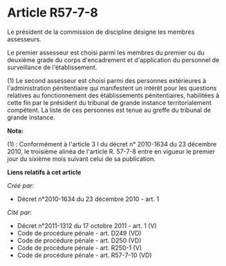 # Article R57-7-8

Le président de la commission de discipline désigne les membres assesseurs. 

Le premier assesseur est choisi parmi les membres du premier ou du deuxième grade du corps d'encadrement et d'application du
personnel de surveillance de l'établissement. 

(1) Le second assesseur est choisi parmi des personnes extérieures à l'administration pénitentiaire qui manifestent un
intérêt pour les questions relatives au fonctionnement des établissements pénitentiaires, habilitées à cette fin par le
président du tribunal de grande instance territorialement compétent. La liste de ces personnes est tenue au greffe du
tribunal de grande instance.

**Nota:**

(1) : Conformément à l'article 3 I du décret n° 2010-1634 du 23 décembre 2010, le troisième alinéa de l'article R. 57-7-8
entre en vigueur le premier jour du sixième mois suivant celui de sa publication.

**Liens relatifs à cet article**

_Créé par_:

  - Décret n°2010-1634 du 23 décembre 2010 - art. 1

_Cité par_:

  - Décret n°2011-1312 du 17 octobre 2011 - art. 1 (V)
  - Code de procédure pénale - art. D249 (VD)
  - Code de procédure pénale - art. D250 (VD)
  - Code de procédure pénale - art. R250-1 (V)
  - Code de procédure pénale - art. R57-7-10 (VD)
